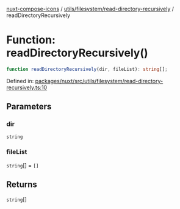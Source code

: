 [nuxt-compose-icons](../../../../modules.md) / [utils/filesystem/read-directory-recursively](../index.md) / readDirectoryRecursively

# Function: readDirectoryRecursively()

```ts
function readDirectoryRecursively(dir, fileList): string[];
```

Defined in: [packages/nuxt/src/utils/filesystem/read-directory-recursively.ts:10](https://github.com/arthur-plazanet/nuxt-compose-icons/blob/99c7adb9fc4bc50d94b098116a004219498c2ced/packages/nuxt/src/utils/filesystem/read-directory-recursively.ts#L10)

## Parameters

### dir

`string`

### fileList

`string`[] = `[]`

## Returns

`string`[]
